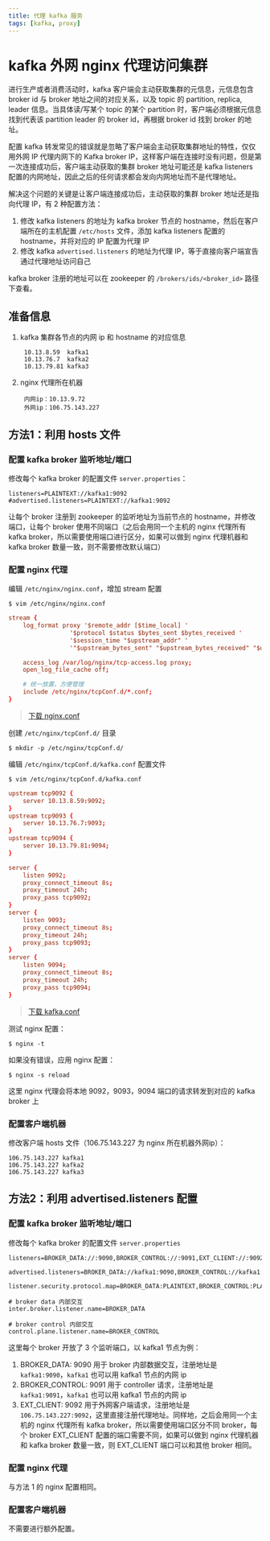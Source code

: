 ```yaml
---
title: 代理 kafka 服务
tags: [kafka, proxy]
---
```


# kafka 外网 nginx 代理访问集群

进行生产或者消费活动时，kafka 客户端会主动获取集群的元信息，元信息包含 broker id 与 broker 地址之间的对应关系，以及 topic 的 partition, replica, leader 信息。当具体读/写某个 topic 的某个 partition 时，客户端必须根据元信息找到代表该 partition leader 的 broker id，再根据 broker id 找到 broker 的地址。

配置 kafka 转发常见的错误就是忽略了客户端会主动获取集群地址的特性，仅仅用外网 IP 代理内网下的 Kafka broker IP，这样客户端在连接时没有问题，但是第一次连接成功后，客户端主动获取的集群 broker 地址可能还是 kafka listeners 配置的内网地址，因此之后的任何请求都会发向内网地址而不是代理地址。

解决这个问题的关键是让客户端连接成功后，主动获取的集群 broker 地址还是指向代理 IP，有 2 种配置方法：
1. 修改 kafka listeners 的地址为 kafka broker 节点的 hostname，然后在客户端所在的主机配置 `/etc/hosts` 文件，添加 kafka listeners 配置的 hostname，并将对应的 IP 配置为代理 IP
2. 修改 kafka `advertised.listeners` 的地址为代理 IP，等于直接向客户端宣告通过代理地址访问自己

kafka broker 注册的地址可以在 zookeeper 的 `/brokers/ids/<broker_id>` 路径下查看。

## 准备信息

1. kafka 集群各节点的内网 ip 和 hostname 的对应信息

        10.13.8.59  kafka1
        10.13.76.7  kafka2
        10.13.79.81 kafka3

2. nginx 代理所在机器

        内网ip：10.13.9.72
        外网ip：106.75.143.227

## 方法1：利用 hosts 文件

### 配置 kafka broker 监听地址/端口

修改每个 kafka broker 的配置文件 `server.properties`：

    listeners=PLAINTEXT://kafka1:9092
    #advertised.listeners=PLAINTEXT://kafka1:9092

让每个 broker 注册到 zookeeper 的监听地址为当前节点的 hostname，并修改端口，让每个 broker 使用不同端口（之后会用同一个主机的 nginx 代理所有 kafka broker，所以需要使用端口进行区分，如果可以做到 nginx 代理机器和 kafka broker 数量一致，则不需要修改默认端口）

### 配置 nginx 代理

编辑 `/etc/nginx/nginx.conf`，增加 stream 配置

    $ vim /etc/nginx/nginx.conf

``` conf
stream {
    log_format proxy '$remote_addr [$time_local] '
                 '$protocol $status $bytes_sent $bytes_received '
                 '$session_time "$upstream_addr" '
                 '"$upstream_bytes_sent" "$upstream_bytes_received" "$upstream_connect_time"';

    access_log /var/log/nginx/tcp-access.log proxy;
    open_log_file_cache off;

    # 统一放置，方便管理
    include /etc/nginx/tcpConf.d/*.conf;
}
```

> [下载 nginx.conf](../resources/code/kafka/proxy/nginx.conf)

创建 `/etc/nginx/tcpConf.d/` 目录

    $ mkdir -p /etc/nginx/tcpConf.d/

编辑 `/etc/nginx/tcpConf.d/kafka.conf` 配置文件

    $ vim /etc/nginx/tcpConf.d/kafka.conf

``` conf
upstream tcp9092 {
    server 10.13.8.59:9092;
}
upstream tcp9093 {
    server 10.13.76.7:9093;
}
upstream tcp9094 {
    server 10.13.79.81:9094;
}

server {
    listen 9092;
    proxy_connect_timeout 8s;
    proxy_timeout 24h;
    proxy_pass tcp9092;
}
server {
    listen 9093;
    proxy_connect_timeout 8s;
    proxy_timeout 24h;
    proxy_pass tcp9093;
}
server {
    listen 9094;
    proxy_connect_timeout 8s;
    proxy_timeout 24h;
    proxy_pass tcp9094;
}
```

> [下载 kafka.conf](../resources/code/kafka/proxy/kafka.conf)

测试 nginx 配置：

    $ nginx -t

如果没有错误，应用 nginx 配置：

    $ nginx -s reload

这里 nginx 代理会将本地 9092，9093，9094 端口的请求转发到对应的 kafka broker 上

### 配置客户端机器

修改客户端 hosts 文件（106.75.143.227 为 nginx 所在机器外网ip）：

```
106.75.143.227 kafka1
106.75.143.227 kafka2
106.75.143.227 kafka3
```

## 方法2：利用 advertised.listeners 配置

### 配置 kafka broker 监听地址/端口

修改每个 kafka broker 的配置文件 `server.properties`

``` jproperties
listeners=BROKER_DATA://:9090,BROKER_CONTROL://:9091,EXT_CLIENT://:9092

advertised.listeners=BROKER_DATA://kafka1:9090,BROKER_CONTROL://kafka1:9091,EXT_CLIENT://106.75.143.227:9092

listener.security.protocol.map=BROKER_DATA:PLAINTEXT,BROKER_CONTROL:PLAINTEXT,EXT_CLIENT:PLAINTEXT

# broker data 内部交互
inter.broker.listener.name=BROKER_DATA

# broker control 内部交互
control.plane.listener.name=BROKER_CONTROL
```

这里每个 broker 开放了 3 个监听端口，以 kafka1 节点为例：
1. BROKER_DATA: 9090 用于 broker 内部数据交互，注册地址是 `kafka1:9090`，`kafka1` 也可以用 kafka1 节点的内网 ip
2. BROKER_CONTROL: 9091 用于 controller 请求，注册地址是 `kafka1:9091`，`kafka1` 也可以用 kafka1 节点的内网 ip
3. EXT_CLIENT: 9092 用于外网客户端请求，注册地址是 `106.75.143.227:9092`，这里直接注册代理地址。同样地，之后会用同一个主机的 nginx 代理所有 kafka broker，所以需要使用端口区分不同 broker，每个 broker EXT_CLIENT 配置的端口需要不同，如果可以做到 nginx 代理机器和 kafka broker 数量一致，则 EXT_CLIENT 端口可以和其他 broker 相同。

### 配置 nginx 代理

与方法 1 的 nginx 配置相同。

### 配置客户端机器

不需要进行额外配置。

